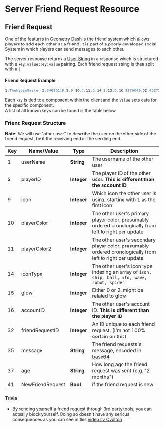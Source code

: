 # Server Friend Request Resource

## Friend Request

One of the features in Geometry Dash is the friend system which allows players to add each other as a friend. It is part of a poorly developed social System in which players can send messages to each other.

The server response returns a [User String](/resources/server/user) in a response which is structured with a `key:value:key:value` pairing. Each friend request string is then split with a `|`

<!-- tabs:start -->

#### **Friend Request Example**

```md
1:TheWylieMaster:2:84696119:9:9:10:5:11:3:14:1:15:0:16:9276649:32:45272143:35:aGVsbG8=:41:1:37:1 week        
```
<!-- tabs:end -->

Each `key` is tied to a component within the client and the `value` sets data for the specific component.  
A list of all known keys can be found in the table below

### Friend Request Structure

**Note:** We will use "other user" to describe the user on the other side of the friend request, be it the receiving end or the sending end.

| Key | Name/Value                | Type                                         | Description
|-----|---------------------------|----------------------------------------------|--------------------------------------------------------------------------
| 1   | userName           | **String**      | The username of the other user
| 2   | playerID    | **Integer**      | The player ID of the other user. **This is different than the account ID**
| 9   | icon     | **Integer**      | Which icon the other user is using, starting with 1 as the first icon
| 10  | playerColor    | **Integer**      | The other user's primary player color, presumably ordered cronologically from left to right per update
| 11  | playerColor2    | **Integer**      | The other user's secondary player color, presumably ordered cronologically from left to right per update
| 14  | iconType    | **Integer**      | The other user's icon type indexing an array of `icon, ship, ball, ufo, wave, robot, spider`
| 15  | glow     | **Integer**      | Either 0 or 2, might be related to glow
| 16  | accountID    | **Integer**      | The other user's account ID. **This is different than the player ID**
| 32  | friendRequestID    | **Integer**      | An ID unique to each friend request. (I'm not 100% certain on this)
| 35  | message     | **String**      | The friend requests's message, encoded in [base64](/topics/encryption/base64.md)
| 37  | age     | **String**       | How long ago the friend request was sent (e.g. "2 months")
| 41  | NewFriendRequest    | **Bool**      | if the friend request is new

#### Trivia

- By sending yourself a friend request through 3rd party tools, you can actually block yourself. Doing so doesn't have any serious consequences as you can see in this [video by Cvolton](https://www.youtube.com/watch?v=R18tKYFrIqE)
